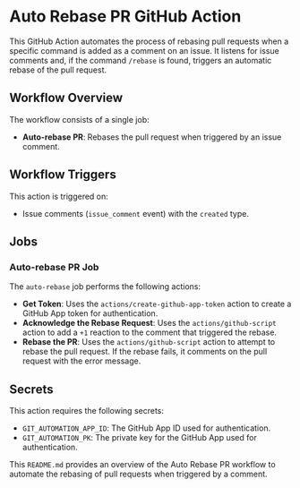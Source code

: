 
# Auto Rebase PR GitHub Action

This GitHub Action automates the process of rebasing pull requests when a specific command is added as a comment on an issue. It listens for issue comments and, if the command `/rebase` is found, triggers an automatic rebase of the pull request.

## Workflow Overview

The workflow consists of a single job:

- **Auto-rebase PR**: Rebases the pull request when triggered by an issue comment.

## Workflow Triggers

This action is triggered on:

- Issue comments (`issue_comment` event) with the `created` type.

## Jobs

### Auto-rebase PR Job

The `auto-rebase` job performs the following actions:

- **Get Token**: Uses the `actions/create-github-app-token` action to create a GitHub App token for authentication.
- **Acknowledge the Rebase Request**: Uses the `actions/github-script` action to add a `+1` reaction to the comment that triggered the rebase.
- **Rebase the PR**: Uses the `actions/github-script` action to attempt to rebase the pull request. If the rebase fails, it comments on the pull request with the error message.

## Secrets

This action requires the following secrets:

- `GIT_AUTOMATION_APP_ID`: The GitHub App ID used for authentication.
- `GIT_AUTOMATION_PK`: The private key for the GitHub App used for authentication.

This `README.md` provides an overview of the Auto Rebase PR workflow to automate the rebasing of pull requests when triggered by a comment.
